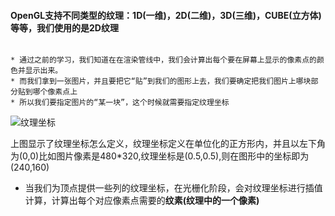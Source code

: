 #### OpenGL支持不同类型的纹理：1D(一维)，2D(二维)，3D(三维)，CUBE(立方体)等等，我们使用的是2D纹理
    

```

* 通过之前的学习，我们知道在在渲染管线中，我们会计算出每个要在屏幕上显示的像素点的颜色并显示出来。
* 而我们拿到一张图片，并且要把它“贴”到我们的图形上去，我们要确定把我们图片上哪块部分贴到哪个像素点上
* 所以我们要指定图片的“某一块”，这个时候就需要指定纹理坐标 

```


![纹理坐标](../image/texture_image1.png)
    
上图显示了纹理坐标怎么定义，纹理坐标定义在单位化的正方形内，并且以左下角为(0,0)比如图片像素是480*320,纹理坐标是(0.5,0.5),则在图形中的坐标即为(240,160)

* 当我们为顶点提供一些列的纹理坐标，在光栅化阶段，会对纹理坐标进行插值计算，计算出每个对应像素点需要的**纹素(纹理中的一个像素)**
